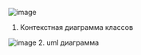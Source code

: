 ![image](https://github.com/Seelane/courseXD/assets/164225344/0956a851-0e0f-470d-a343-93951eb0ffdc)
1. Контекстная диаграмма классов

![image](https://github.com/Seelane/courseXD/assets/164225344/0340a16b-a1bf-4dd8-b887-b19a847b1708)
2. uml диаграмма
